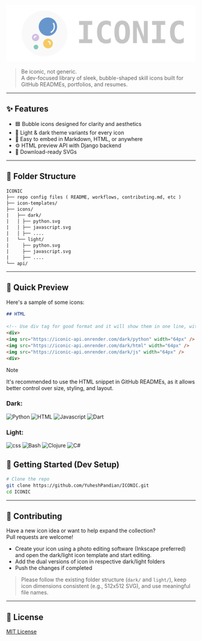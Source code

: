<img src="iconic-banner.svg"/>

> Be iconic, not generic.  
> A dev-focused library of sleek, bubble-shaped skill icons built for GitHub READMEs, portfolios, and resumes.

---

## ✨ Features

-   🟦 Bubble icons designed for clarity and aesthetics
-   🌙 Light & dark theme variants for every icon
-   🧩 Easy to embed in Markdown, HTML, or anywhere
-   ⚙️ HTML preview API with Django backend
-   💾 Download-ready SVGs

---

## 📁 Folder Structure

```
ICONIC
├── repo config files ( README, workflows, contributing.md, etc )
├── icon-templates/
├── icons/
|   ├── dark/
|   │ ├── python.svg
|   │ ├── javascript.svg
|   │ ├── ....
|   └── light/
|     ├── python.svg
|     ├── javascript.svg
|     ├── ....
└── api/
```

---

## 🧪 Quick Preview

Here's a sample of some icons:

```markdown
## HTML

<!-- Use div tag for good format and it will show them in one line, without div tag it will be displayed on multiple lines -->
<div>
<img src="https://iconic-api.onrender.com/dark/python" width="64px" />
<img src="https://iconic-api.onrender.com/dark/html" width="64px" />
<img src="https://iconic-api.onrender.com/dark/js" width="64px" />
<div>
```
> [!NOTE]  
> It's recommended to use the HTML snippet in GitHub READMEs, as it allows better control over size, styling, and layout.

### Dark:

<img src="https://iconic-api.onrender.com/dark/python" width="50px" title="Python" /> <img src="https://iconic-api.onrender.com/dark/html" width="50px" title="HTML" /> <img src="https://iconic-api.onrender.com/dark/js" width="50px" title="Javascript" />  <img src="https://iconic-api.onrender.com/dark/dart" width="50px" title="Dart" />

### Light:

<img src="https://iconic-api.onrender.com/light/css" width="50px" title="css" /> <img src="https://iconic-api.onrender.com/light/bash" width="50px" title="Bash" /> <img src="https://iconic-api.onrender.com/light/clojure" width="50px" title="Clojure" /> <img src="https://iconic-api.onrender.com/light/csharp" width="50px" title="C#" />

## 🚀 Getting Started (Dev Setup)

```bash
# Clone the repo
git clone https://github.com/YuheshPandian/ICONIC.git
cd ICONIC
```

---

## 🤝 Contributing

Have a new icon idea or want to help expand the collection?  
Pull requests are welcome!

-   Create your icon using a photo editing software (Inkscape preferred) and open the dark/light icon template and start editing.
-   Add the dual versions of icon in respective dark/light folders
-   Push the changes if completed

> Please follow the existing folder structure (`dark/` and `light/`), keep icon dimensions consistent (e.g., 512x512 SVG), and use meaningful file names.

---

## 📜 License

[MIT License](LICENSE)

